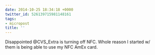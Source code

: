 ```yaml
---
date: 2014-10-25 18:34:18 +0000
twitter_id: 526139715981148161
tags:
- micropost
title: ''
---
```


Disappointed @CVS_Extra is turning off NFC. Whole reason I started w/ them is being able to use my NFC AmEx card.
